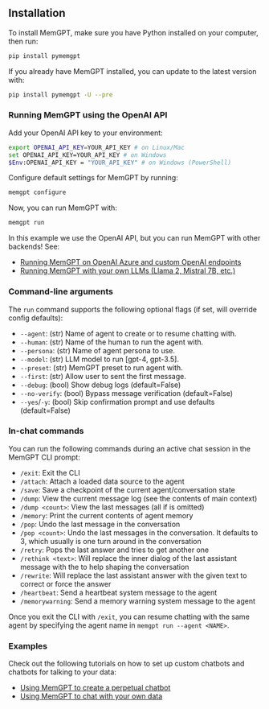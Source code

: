 ## Installation

To install MemGPT, make sure you have Python installed on your computer, then run:

```sh
pip install pymemgpt
```

If you already have MemGPT installed, you can update to the latest version with:

```sh
pip install pymemgpt -U --pre
```

### Running MemGPT using the OpenAI API

Add your OpenAI API key to your environment:

```sh
export OPENAI_API_KEY=YOUR_API_KEY # on Linux/Mac
set OPENAI_API_KEY=YOUR_API_KEY # on Windows
$Env:OPENAI_API_KEY = "YOUR_API_KEY" # on Windows (PowerShell)
```
Configure default settings for MemGPT by running:
```sh
memgpt configure
```
Now, you can run MemGPT with:
```sh
memgpt run
```

In this example we use the OpenAI API, but you can run MemGPT with other backends! See:

* [Running MemGPT on OpenAI Azure and custom OpenAI endpoints](endpoints.md)
* [Running MemGPT with your own LLMs (Llama 2, Mistral 7B, etc.)](local_llm.md)

### Command-line arguments

The `run` command supports the following optional flags (if set, will override config defaults):
* `--agent`: (str) Name of agent to create or to resume chatting with.
* `--human`: (str) Name of the human to run the agent with.
* `--persona`: (str) Name of agent persona to use.
* `--model`: (str) LLM model to run [gpt-4, gpt-3.5].
* `--preset`: (str) MemGPT preset to run agent with.
* `--first`: (str) Allow user to sent the first message.
* `--debug`: (bool) Show debug logs (default=False)
* `--no-verify`: (bool) Bypass message verification (default=False)
* `--yes`/`-y`: (bool) Skip confirmation prompt and use defaults (default=False)

### In-chat commands

You can run the following commands during an active chat session in the MemGPT CLI prompt:

* `/exit`: Exit the CLI
* `/attach`: Attach a loaded data source to the agent
* `/save`: Save a checkpoint of the current agent/conversation state
* `/dump`: View the current message log (see the contents of main context)
* `/dump <count>`: View the last <count> messages (all if <count> is omitted)
* `/memory`: Print the current contents of agent memory
* `/pop`: Undo the last message in the conversation
* `/pop <count>`: Undo the last messages in the conversation. It defaults to 3, which usually is one turn around in the conversation
* `/retry`: Pops the last answer and tries to get another one
* `/rethink <text>`: Will replace the inner dialog of the last assistant message with the <text> to help shaping the conversation
* `/rewrite`: Will replace the last assistant answer with the given text to correct or force the answer
* `/heartbeat`: Send a heartbeat system message to the agent
* `/memorywarning`: Send a memory warning system message to the agent

Once you exit the CLI with `/exit`, you can resume chatting with the same agent by specifying the agent name in `memgpt run --agent <NAME>`.

### Examples

Check out the following tutorials on how to set up custom chatbots and chatbots for talking to your data:

* [Using MemGPT to create a perpetual chatbot](example_chat.md)
* [Using MemGPT to chat with your own data](example_data.md)
